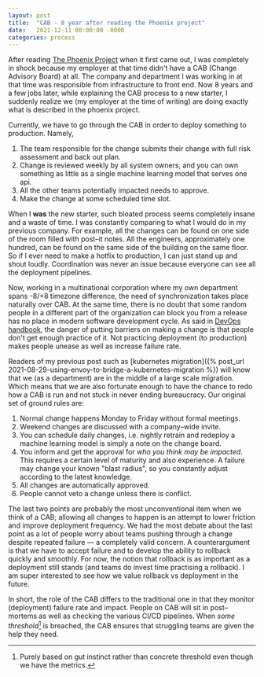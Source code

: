 ```yaml
---
layout: post
title:  "CAB - 8 year after reading the Phoenix project"
date:   2021-12-11 00:00:00 -0000
categories: process
---
```


After reading [The Phoenix Project](https://itrevolution.com/the-phoenix-project/) when it first came
out, I was completely in shock because my employer at that time didn't have a CAB (Change Advisory Board)
at all. The company and department I was working in at that time was responsible from infrastructure
to front end. Now 8 years and a few jobs later, while explaining the CAB process to a new starter,
I suddenly realize we (my employer at the time of writing) are doing exactly what is described in the
phoenix project.

Currently, we have to go through the CAB in order to deploy something to production.  Namely,
  1. The team responsible for the change submits their change with full risk assessment and back out plan.
  2. Change is reviewed weekly by all system owners, and you can own something as little as a single machine
     learning model that serves one api.
  3. All the other teams potentially impacted needs to approve.
  4. Make the change at some scheduled time slot.

When I **was** the new starter, such bloated process seems completely insane and a waste of time. I was
constantly comparing to what I would do in my previous company.  For example, all the changes can be
found on one side of the room filled with post&ndash;it notes. All the engineers, approximately one hundred,
can be found on the same side of the building on the same floor. So if I ever need to make a hotfix to
production, I can just stand up and shout loudly. Coordination was never an issue because everyone can
see all the deployment pipelines.

Now, working in a multinational corporation where my own department spans -8/+8 timezone difference,
the need of synchronization takes place naturally over CAB. At the same time, there is no doubt that some
random people in a different part of the organization can block you from a release has no place in modern
software development cycle. As said in 
[DevOps handbook](https://itrevolution.com/the-devops-handbook/), the danger of putting barriers
on making a change is that people don't get enough practice of it. Not practicing deployment (to production)
makes people unease as well as increase failure rate.

Readers of my previous post such as
[kubernetes migration]({% post_url 2021-08-29-using-envoy-to-bridge-a-kubernetes-migration %}) will know that
we (as a department) are in the middle of a large scale migration.  Which means that we are also fortunate
enough to have the chance to redo how a CAB is run and not stuck in never ending bureaucracy.  Our original
set of ground rules are:
  1. Normal change happens Monday to Friday without formal meetings.
  2. Weekend changes are discussed with a company&ndash;wide invite.
  3. You can schedule daily changes, i.e. nightly retrain and redeploy a machine learning model is simply a
     note on the change board.
  4. You inform and get the approval for *who you think may be impacted*.  This requires a certain level of
     maturity and also experience.  A failure may change your known "blast radius", so you constantly adjust
     according to the latest knowledge.
  5. All changes are automatically approved.
  6. People cannot veto a change unless there is conflict.

The last two points are probably the most unconventional item when we think of a CAB; allowing all
changes to happen is an attempt to lower friction and improve deployment frequency.
We had the most debate about the last point as a lot of people worry about teams pushing through a change
despite repeated failure &mdash; a completely valid concern.  A counterargument is that we have to accept
failure and to develop the ability to rollback quickly and smoothly. For now, the notion that rollback
is as important as a deployment still stands (and teams do invest time practising a rollback). I am super
interested to see how we value rollback vs deployment in the future.

In short, the role of the CAB differs to the traditional one in that they monitor (deployment) failure rate
and impact. People on CAB will sit in post&ndash;mortems as well as checking the various CI/CD pipelines.
When *some threshold*[^1] is breached, the CAB ensures that struggling teams are given the help they need.

[^1]: Purely based on gut instinct rather than concrete threshold even though we have the metrics.
